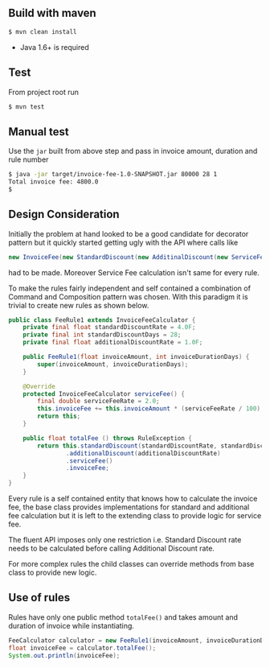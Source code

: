 ## Build with maven
```Bash
$ mvn clean install
```
* Java 1.6+ is required

## Test
From project root run 
```bash
$ mvn test
```

## Manual test
Use the `jar` built from above step and pass in invoice amount, duration and rule number

```bash
$ java -jar target/invoice-fee-1.0-SNAPSHOT.jar 80000 28 1
Total invoice fee: 4800.0
$
```

## Design Consideration
Initially the problem at hand looked to be a good candidate for decorator pattern
but it quickly started getting ugly with the API where calls like
```Java
new InvoiceFee(new StandardDiscount(new AdditinalDiscount(new ServiceFee(80000, 26))))
```
had to be made. Moreover Service Fee calculation isn't same for every rule.

To make the rules fairly independent and self contained a combination of Command and
Composition pattern was chosen. With this paradigm it is trivial to create new rules as shown below.

```Java
public class FeeRule1 extends InvoiceFeeCalculator {
    private final float standardDiscountRate = 4.0F;
    private final int standardDiscountDays = 28;
    private final float additionalDiscountRate = 1.0F;

    public FeeRule1(float invoiceAmount, int invoiceDurationDays) {
        super(invoiceAmount, invoiceDurationDays);
    }

    @Override
    protected InvoiceFeeCalculator serviceFee() {
        final double serviceFeeRate = 2.0;
        this.invoiceFee += this.invoiceAmount * (serviceFeeRate / 100);
        return this;
    }

    public float totalFee () throws RuleException {
        return this.standardDiscount(standardDiscountRate, standardDiscountDays)
                .additionalDiscount(additionalDiscountRate)
                .serviceFee()
                .invoiceFee;
    }
}
```

Every rule is a self contained entity that knows how to calculate the invoice fee,
the base class provides implementations for standard and additional fee calculation
but it is left to the extending class to provide logic for service fee.

The fluent API imposes only one restriction i.e. Standard Discount rate needs to be
calculated before calling Additional Discount rate.

For more complex rules the child classes can override methods from base class to provide
new logic.

## Use of rules
Rules have only one public method `totalFee()` and takes amount and duration of invoice
while instantiating.

```Java
FeeCalculator calculator = new FeeRule1(invoiceAmount, invoiceDurationDays);
float invoiceFee = calculator.totalFee();
System.out.println(invoiceFee);
```